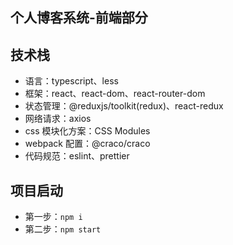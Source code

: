 ## 个人博客系统-前端部分

## 技术栈

- 语言：typescript、less
- 框架：react、react-dom、react-router-dom
- 状态管理：@reduxjs/toolkit(redux)、react-redux
- 网络请求：axios
- css 模块化方案：CSS Modules
- webpack 配置：@craco/craco
- 代码规范：eslint、prettier

## 项目启动

- 第一步：`npm i`
- 第二步：`npm start`
